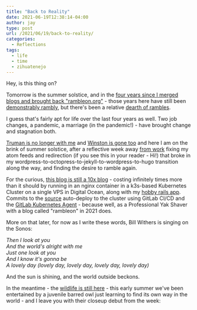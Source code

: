 ```yaml
---
title: "Back to Reality"
date: 2021-06-19T12:38:14-04:00
author: jay
type: post
url: /2021/06/19/back-to-reality/
categories:
  - Reflections
tags:
  - life
  - time
  - zihuatenejo
---
```


Hey, is this thing on?

Tomorrow is the summer solstice, and in the [four years since I merged blogs and brought back "rambleon.org"](https://rambleon.org/2017/06/22/summer-solstice/) - those years here have still been [demonstrably rambly](https://rambleon.org/2019/10/09/kuberneetus-kuberneetus-kuberneetus/), but there's been a relative [dearth of rambles](https://rambleon.org/posts/).

I guess that's fairly apt for life over the last four years as well. Two job changes, a pandemic, a marriage (in the pandemic!) - have brought change and stagnation both.  

[Truman is no longer with me](https://rambleon.org/2021/03/22/he-changed-mine/) and [Winston is gone too](https://rambleon.org/2021/04/22/my-little-symphony/) and here I am on the brink of summer solstice, after a reflective week away [from work](https://gitlab.com/jayo) fixing my atom feeds and redirection (if you see this in your reader - Hi!) that broke in my wordpress-to-octopress-to-jekyll-to-wordpress-to-hugo transition along the way, and finding the desire to ramble again.  

For the curious, [this blog is still a 10x blog](https://rambleon.org/2019/08/18/this-blog-is-now-a-10x-blog/) - costing infinitely times more than it should by running in an nginx container in a k3s-based Kubernetes Cluster on a single VPS in Digital Ocean, along with my [hobby rails app](https://gitlab.com/rambleon/busterleague).  Commits to the [source](https://gitlab.com/rambleon/rambleon-org) auto-deploy to the cluster using GitLab CI/CD and the [GitLab Kubernetes Agent](https://docs.gitlab.com/ee/user/clusters/agent/) - because well, as a Professional Yak Shaver with a blog called "rambleon" in 2021 does.

More on that later, for now as I write these words, Bill Withers is singing on the Sonos:

_Then I look at you_<br>
_And the world's alright with me_<br>
_Just one look at you_<br>
_And I know it's gonna be_<br>
_A lovely day (lovely day, lovely day, lovely day, lovely day)_<br>

And the sun is shining, and the world outside beckons.

In the meantime - the [wildlife is still here](https://rambleon.org/2018/05/21/mutual-of-hillsboroughs-wild-kingdom/) - this early summer we've been entertained by a juvenile barred owl just learning to find its own way in the world - and I leave you with their closeup debut from the week:

<a href="https://photos.rambleon.org/Other/Blog-Photos/n-RRLgq/i-fTDSmb4/A"><img src="https://photos.smugmug.com/photos/i-fTDSmb4/0/33b4a3b4/X3/i-fTDSmb4-X3.jpg" alt=""></a>

